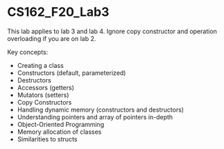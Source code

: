 # CS162_F20_Lab3

This lab applies to lab 3 and lab 4. Ignore copy constructor and operation overloading if you are on lab 2.

Key concepts:
- Creating a class
- Constructors (default, parameterized)
- Destructors
- Accessors (getters)
- Mutators (setters)
- Copy Constructors
- Handling dynamic memory (constructors and destructors)
- Understanding pointers and array of pointers in-depth
- Object-Oriented Programming
- Memory allocation of classes
- Similarities to structs
